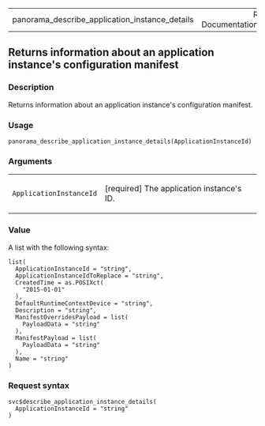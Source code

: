 <table style="width: 100%;">
<tbody>
<tr class="odd">
<td>panorama_describe_application_instance_details</td>
<td style="text-align: right;">R Documentation</td>
</tr>
</tbody>
</table>

## Returns information about an application instance's configuration manifest

### Description

Returns information about an application instance's configuration
manifest.

### Usage

    panorama_describe_application_instance_details(ApplicationInstanceId)

### Arguments

<table>
<colgroup>
<col style="width: 35%" />
<col style="width: 65%" />
</colgroup>
<tbody>
<tr class="odd">
<td><code
id="panorama_describe_application_instance_details_:_ApplicationInstanceId">ApplicationInstanceId</code></td>
<td><p>[required] The application instance's ID.</p></td>
</tr>
</tbody>
</table>

### Value

A list with the following syntax:

    list(
      ApplicationInstanceId = "string",
      ApplicationInstanceIdToReplace = "string",
      CreatedTime = as.POSIXct(
        "2015-01-01"
      ),
      DefaultRuntimeContextDevice = "string",
      Description = "string",
      ManifestOverridesPayload = list(
        PayloadData = "string"
      ),
      ManifestPayload = list(
        PayloadData = "string"
      ),
      Name = "string"
    )

### Request syntax

    svc$describe_application_instance_details(
      ApplicationInstanceId = "string"
    )
